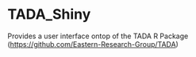 # TADA_Shiny
Provides a user interface ontop of the TADA R Package (https://github.com/Eastern-Research-Group/TADA)
